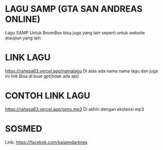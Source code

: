# LAGU SAMP (GTA SAN ANDREAS ONLINE) 

Lagu SAMP Untuk BoomBox bisa juga yang lain seperti untuk website ataupun yang lain

# LINK LAGU
https://rahesa63.vercel.app/namalagu
Di atas ada nama nama lagu dan juga ini link Bisa di buat gpt(tidak ada api) 
# CONTOH LINK LAGU
https://rahesa63.vercel.app/gims.mp3
Di akhiri dengan ekstensi mp3
# SOSMED
Link: https://facebok.com/kaizendarknes

